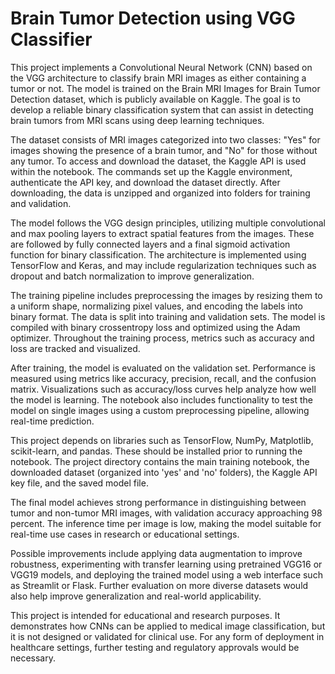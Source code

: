 # Brain Tumor Detection using VGG Classifier

This project implements a Convolutional Neural Network (CNN) based on the VGG architecture to classify brain MRI images as either containing a tumor or not. The model is trained on the Brain MRI Images for Brain Tumor Detection dataset, which is publicly available on Kaggle. The goal is to develop a reliable binary classification system that can assist in detecting brain tumors from MRI scans using deep learning techniques.

The dataset consists of MRI images categorized into two classes: "Yes" for images showing the presence of a brain tumor, and "No" for those without any tumor. To access and download the dataset, the Kaggle API is used within the notebook. The commands set up the Kaggle environment, authenticate the API key, and download the dataset directly. After downloading, the data is unzipped and organized into folders for training and validation.

The model follows the VGG design principles, utilizing multiple convolutional and max pooling layers to extract spatial features from the images. These are followed by fully connected layers and a final sigmoid activation function for binary classification. The architecture is implemented using TensorFlow and Keras, and may include regularization techniques such as dropout and batch normalization to improve generalization.

The training pipeline includes preprocessing the images by resizing them to a uniform shape, normalizing pixel values, and encoding the labels into binary format. The data is split into training and validation sets. The model is compiled with binary crossentropy loss and optimized using the Adam optimizer. Throughout the training process, metrics such as accuracy and loss are tracked and visualized.

After training, the model is evaluated on the validation set. Performance is measured using metrics like accuracy, precision, recall, and the confusion matrix. Visualizations such as accuracy/loss curves help analyze how well the model is learning. The notebook also includes functionality to test the model on single images using a custom preprocessing pipeline, allowing real-time prediction.

This project depends on libraries such as TensorFlow, NumPy, Matplotlib, scikit-learn, and pandas. These should be installed prior to running the notebook. The project directory contains the main training notebook, the downloaded dataset (organized into 'yes' and 'no' folders), the Kaggle API key file, and the saved model file.

The final model achieves strong performance in distinguishing between tumor and non-tumor MRI images, with validation accuracy approaching 98 percent. The inference time per image is low, making the model suitable for real-time use cases in research or educational settings.

Possible improvements include applying data augmentation to improve robustness, experimenting with transfer learning using pretrained VGG16 or VGG19 models, and deploying the trained model using a web interface such as Streamlit or Flask. Further evaluation on more diverse datasets would also help improve generalization and real-world applicability.

This project is intended for educational and research purposes. It demonstrates how CNNs can be applied to medical image classification, but it is not designed or validated for clinical use. For any form of deployment in healthcare settings, further testing and regulatory approvals would be necessary.

